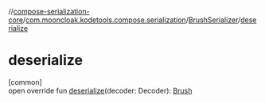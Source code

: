 //[compose-serialization-core](../../../index.md)/[com.mooncloak.kodetools.compose.serialization](../index.md)/[BrushSerializer](index.md)/[deserialize](deserialize.md)

# deserialize

[common]\
open override fun [deserialize](deserialize.md)(decoder: Decoder): [Brush](https://developer.android.com/reference/kotlin/androidx/compose/ui/graphics/Brush.html)
